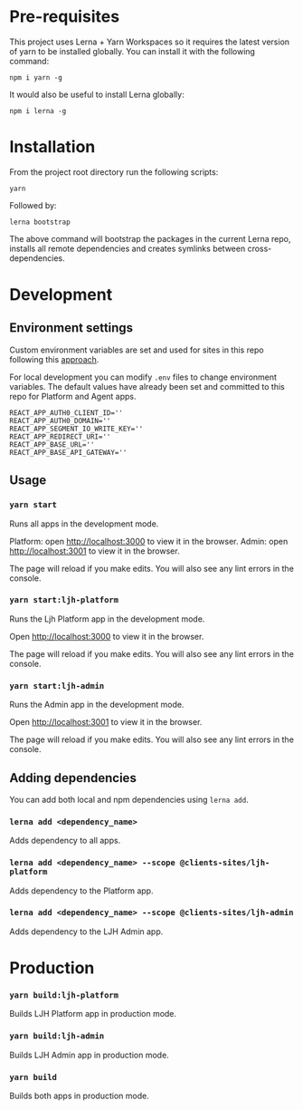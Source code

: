# Pre-requisites

This project uses Lerna + Yarn Workspaces so it requires the latest version of yarn to be installed globally. You can install it with the following command:

```
npm i yarn -g
```

It would also be useful to install Lerna globally:

```
npm i lerna -g
```

# Installation

From the project root directory run the following scripts:

```
yarn
```

Followed by:

```
lerna bootstrap
```

The above command will bootstrap the packages in the current Lerna repo, installs all remote dependencies and creates symlinks between cross-dependencies.

# Development

## Environment settings

Custom environment variables are set and used for sites in this repo following this [approach](https://create-react-app.dev/docs/adding-custom-environment-variables).

For local development you can modify `.env` files to change environment variables. The default values have already been set and committed to this repo for Platform and Agent apps.

```
REACT_APP_AUTH0_CLIENT_ID=''
REACT_APP_AUTH0_DOMAIN=''
REACT_APP_SEGMENT_IO_WRITE_KEY=''
REACT_APP_REDIRECT_URI=''
REACT_APP_BASE_URL=''
REACT_APP_BASE_API_GATEWAY=''
```

## Usage

### `yarn start`

Runs all apps in the development mode.

Platform: open [http://localhost:3000](http://localhost:3000) to view it in the browser.
Admin: open [http://localhost:3001](http://localhost:3001) to view it in the browser.

The page will reload if you make edits.
You will also see any lint errors in the console.

### `yarn start:ljh-platform`

Runs the Ljh Platform app in the development mode.

Open [http://localhost:3000](http://localhost:3000) to view it in the browser.

The page will reload if you make edits.
You will also see any lint errors in the console.

### `yarn start:ljh-admin`

Runs the Admin app in the development mode.

Open [http://localhost:3001](http://localhost:3001) to view it in the browser.

The page will reload if you make edits.
You will also see any lint errors in the console.

## Adding dependencies

You can add both local and npm dependencies using `lerna add`.

### `lerna add <dependency_name>`

Adds dependency to all apps.

### `lerna add <dependency_name> --scope @clients-sites/ljh-platform`

Adds dependency to the Platform app.

### `lerna add <dependency_name> --scope @clients-sites/ljh-admin`

Adds dependency to the LJH Admin app.

# Production

### `yarn build:ljh-platform`

Builds LJH Platform app in production mode.

### `yarn build:ljh-admin`

Builds LJH Admin app in production mode.

### `yarn build`

Builds both apps in production mode.